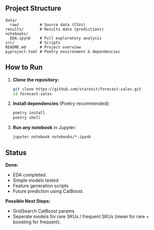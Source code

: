## Project Structure

```
data/
  raw/         # Source data (CSVs)
results/       # Results data (predictions)
notebooks/
  EDA.ipynb    # Full exploratory analysis
src/           # Scripts
README.md      # Project overview
pyproject.toml # Poetry environment & dependencies
```

## How to Run

1. **Clone the repository:**

   ```bash
   git clone https://github.com/starovit/forecast-sales.git
   cd forecast-sales
   ```

2. **Install dependencies** (Poetry recommended):

   ```bash
   poetry install
   poetry shell
   ```

3. **Run any notebook** in Jupyter:

   ```
   jupyter notebook notebooks/*.ipynb
   ```

## Status

**Done:**
* EDA completed.
* Simple models tested
* Feature generation scripts
* Future prediction using CatBoost.

**Possible Next Steps:**
* GridSearch CatBoost params
* Seperate models for rare SKUs / frequent SKUs (mean for rare + boosting for frequent).